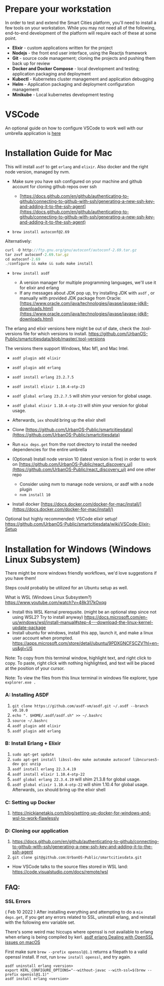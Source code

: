 # Prepare your workstation
In order to test and extend the Smart Cities platform, you'll need to install a few tools on your workstation.
While you may not need all of the following, end-to-end development of the platform will require each of these at some point.
* __Elixir__ - custom applications written for the project
* __Nodejs__ - the front end user interface, using the Reactjs framework
* __Git__ - source code management; cloning the projects and pushing them back up for review
* __Docker and Docker Compose__ - local development and testing; application packaging and deployment
* __Kubectl__ - Kubernetes cluster management and application debugging
* __Helm__ - Application packaging and deployment configuration management
* __Minikube__ - Local kubernetes development testing

# VSCode

An optional guide on how to configure VSCode to work well with our umbrella application is [here](https://github.com/UrbanOS-Public/smartcitiesdata/wiki/VSCode-Elixir-Setup)

# Installation Guide for Mac

This will install `asdf` to get `erlang` and `elixir`. Also docker and the right node version, managed by nvm.

- Make sure you have ssh configured on your machine and github account for cloning github repos over ssh

  - [https://docs.github.com/en/github/authenticating-to-github/connecting-to-github-with-ssh/generating-a-new-ssh-key-and-adding-it-to-the-ssh-agent](https://docs.github.com/en/github/authenticating-to-github/connecting-to-github-with-ssh/generating-a-new-ssh-key-and-adding-it-to-the-ssh-agent)

- `brew install autoconf@2.69`

Alternatively:

```jsx
curl -O http://ftp.gnu.org/gnu/autoconf/autoconf-2.69.tar.gz
tar zxvf autoconf-2.69.tar.gz
cd autoconf-2.69
./configure && make && sudo make install
```

- `brew install asdf`

  - A version manager for multiple programming languages, we'll use it for elixir and erlang
  - If any messages about JDK pop up, try installing JDK with `asdf` , or manually with provided JDK package from Oracle: [https://www.oracle.com/java/technologies/javase/javase-jdk8-downloads.html](https://www.oracle.com/java/technologies/javase/javase-jdk8-downloads.html)

The erlang and elixir versions here might be out of date, check the .tool-versions file for which versions to install. https://github.com/UrbanOS-Public/smartcitiesdata/blob/master/.tool-versions

The versions there support Windows, Mac M1, and Mac Intel.


  - `asdf plugin add elixir`
  - `asdf plugin add erlang`
  - `asdf install erlang 23.2.7.5`
  - `asdf install elixir 1.10.4-otp-23`
  - `asdf global erlang 23.2.7.5` will shim your version for global usage.
  - `asdf global elixir 1.10.4-otp-23` will shim your version for global usage.
  - Afterwards, `iex` should bring up the elixir shell
 
- Clone [https://github.com/UrbanOS-Public/smartcitiesdata](https://github.com/UrbanOS-Public/smartcitiesdata)
- Run `mix deps.get` from the root directory to install the needed dependencies for the entire umbrella
- (Optional) Install node version 10 (latest version is fine) in order to work on [https://github.com/UrbanOS-Public/react_discovery_ui](https://github.com/UrbanOS-Public/react_discovery_ui) and one other repo
  - Consider using nvm to manage node versions, or asdf with a node plugin
  - `nvm install 10`
- Install docker [https://docs.docker.com/docker-for-mac/install/](https://docs.docker.com/docker-for-mac/install/)

Optional but highly recommended: VSCode elixir setup! https://github.com/UrbanOS-Public/smartcitiesdata/wiki/VSCode-Elixir-Setup

# Installation for Windows (Windows Linux Subsystem)

There might be more windows friendly workflows, we'd love suggestions if you have them!

Steps could probably be utilized for an Ubuntu setup as well.

What is WSL (Windows Linux Subsystem?) https://www.youtube.com/watch?v=48k317kOxqg

- Install this WSL Kernal prerequsite. (might be an optional step since not using WSL2? Try to install anyway) https://docs.microsoft.com/en-us/windows/wsl/install-manual#step-4---download-the-linux-kernel-update-package
- Install ubuntu for windows, install this app, launch it, and make a linux user account when prompted. https://apps.microsoft.com/store/detail/ubuntu/9PDXGNCFSCZV?hl=en-us&gl=US

Note: To copy from this terminal window, highlight text, and right click to copy. To paste, right click with nothing highlighted, and text will be placed at the position of your cursor.

Note: To view the files from this linux terminal in windows file explorer, type `explorer.exe .`

### A: Installing ASDF
1. `git clone https://github.com/asdf-vm/asdf.git ~/.asdf --branch v0.10.0`
2. `echo ". $HOME/.asdf/asdf.sh" >> ~/.bashrc`
3. `source ~/.bashrc`
4. `asdf plugin add elixir`
5. `asdf plugin add erlang`

### B: Install Erlang + Elixir
1. `sudo apt-get update`
2. `sudo apt-get install libssl-dev make automake autoconf libncurses5-dev gcc unzip`
3. `asdf install erlang 22.3.4.19`
4. `asdf install elixir 1.10.4-otp-22`
5. `asdf global erlang 22.3.4.19` will shim 21.3.8 for global usage.
6. `asdf global elixir 1.10.4-otp-22` will shim 1.10.4 for global usage.
Afterwards, `iex` should bring up the elixir shell

### C: Setting up Docker
1. https://nickjanetakis.com/blog/setting-up-docker-for-windows-and-wsl-to-work-flawlessly

### D: Cloning our application
1.   https://docs.github.com/en/github/authenticating-to-github/connecting-to-github-with-ssh/generating-a-new-ssh-key-and-adding-it-to-the-ssh-agent
2.   `git clone git@github.com:UrbanOS-Public/smartcitiesdata.git`

- How VSCode talks to the source files stored in WSL land: https://code.visualstudio.com/docs/remote/wsl

## FAQ:

### SSL Errors

( Feb 10 2022 )
After installing everything and attempting to do a `mix deps.get`, if you get
any errors related to SSL, uninstall erlang, and reinstall with the following
env variable set.

There's some weird mac hiccups where openssl is not available to erlang when
erlang is being compiled by kerl. [asdf erlang Dealing with OpenSSL issues on macOS](https://github.com/asdf-vm/asdf-erlang#dealing-with-openssl-issues-on-macos)

First make sure `brew --prefix openssl@1.1` returns a filepath to a valid openssl
install. If not, run `brew install openssl`, and try again.

```
asdf uninstall erlang <version>
export KERL_CONFIGURE_OPTIONS="--without-javac --with-ssl=$(brew --prefix openssl@1.1)"
asdf install erlang <version>
```